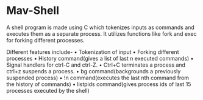 # Mav-Shell

A shell program is made using C which tokenizes inputs as commands and executes them as a separate process.
It utilizes functions like fork and exec for forking different processes.

Different features include-
• Tokenization of input
• Forking different processes
• History command(gives a list of last n executed commands)
• Signal handlers for ctrl-C and ctrl-Z.
• Ctrl+C terminates a process and ctrl+z suspends a process.
• bg command(backgrounds a previously suspended process)
• !n command(executes the last nth command from the history of commands)
• listpids command(gives process ids of last 15 processes executed by the shell)
